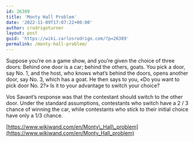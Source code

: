 ```yaml
---
id: 26389
title: 'Monty Hall Problem'
date: '2022-11-09T17:07:22+00:00'
author: crodrigoturner
layout: post
guid: 'https://wiki.carlosrodrigo.com/?p=26389'
permalink: /monty-hall-problem/
---
```


Suppose you’re on a game show, and you’re given the choice of three doors: Behind one door is a car; behind the others, goats. You pick a door, say No. 1, and the host, who knows what’s behind the doors, opens another door, say No. 3, which has a goat. He then says to you, «Do you want to pick door No. 2?» Is it to your advantage to switch your choice?

Vos Savant’s response was that the contestant should switch to the other door. Under the standard assumptions, contestants who switch have a 2 / 3 chance of winning the car, while contestants who stick to their initial choice have only a 1/3 chance.

[https://www.wikiwand.com/en/Monty\_Hall\_problem](https://www.wikiwand.com/en/Monty_Hall_problem)